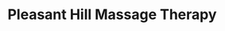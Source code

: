 ---
title: "Pleasant Hill Massage Therapy"
url: /pleasant-hill/pleasant-hill-massage-therapy/
shop: Massage
---